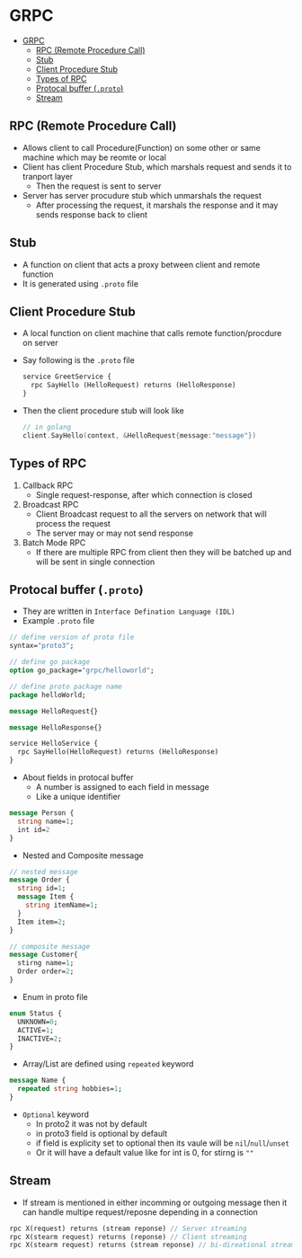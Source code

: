 # GRPC

- [GRPC](#grpc)
  - [RPC (Remote Procedure Call)](#rpc-remote-procedure-call)
  - [Stub](#stub)
  - [Client Procedure Stub](#client-procedure-stub)
  - [Types of RPC](#types-of-rpc)
  - [Protocal buffer (`.proto`)](#protocal-buffer-proto)
  - [Stream](#stream)


## RPC (Remote Procedure Call)
- Allows client to call Procedure(Function) on some other or same machine which may be reomte or local
- Client has client Procedure Stub, which marshals request and sends it to tranport layer
  - Then the request is sent to server
- Server has server procudure stub which unmarshals the request
  - After processing the request, it marshals the response and it may sends response back to client

## Stub
- A function on client that acts a proxy between client and remote function
- It is generated using `.proto` file

## Client Procedure Stub
- A local function on client machine that calls remote function/procdure on server
- Say following is the `.proto` file

  ```proto
  service GreetService {
    rpc SayHello (HelloRequest) returns (HelloResponse)
  }
  ```

- Then the client procedure stub will look like

  ```go
  // in golang
  client.SayHello(context, &HelloRequest{message:"message"})
  ```

## Types of RPC

1. Callback RPC
    - Single request-response, after which connection is closed
2. Broadcast RPC
    - Client Broadcast request to all the servers on network that will process the request
    - The server may or may not send response
3. Batch Mode RPC
    - If there are multiple RPC from client then they will be batched up and will be sent in single connection
  
## Protocal buffer (`.proto`)
- They are written in `Interface Defination Language (IDL)`
- Example `.proto` file

```proto
// define version of proto file
syntax="proto3";

// define go package
option go_package="grpc/helloworld";

// define proto package name
package helloWorld;

message HelloRequest{}

message HelloResponse{}

service HelloService {
  rpc SayHello(HelloRequest) returns (HelloResponse)
}
```

- About fields in protocal buffer
  - A number is assigned to each field in message
  - Like a unique identifier

```proto
message Person {
  string name=1;
  int id=2
}
```

- Nested and Composite message

```proto
// nested message
message Order {
  string id=1;
  message Item {
    string itemName=1;
  }
  Item item=2;
}

// composite message
message Customer{
  stirng name=1;
  Order order=2;
}
```

- Enum in proto file

```proto
enum Status {
  UNKNOWN=0;
  ACTIVE=1;
  INACTIVE=2;
}
```

- Array/List are defined using `repeated` keyword

```proto
message Name {
  repeated string hobbies=1;
}
```

- `Optional` keyword
  - In proto2 it was not by default
  - in proto3 field is optional by default
  - if field is explicity set to optional then its vaule will be `nil`/`null`/`unset`
  - Or it will have a default value like for int is 0, for stirng is `""`

## Stream
- If stream is mentioned in either incomming or outgoing message then it can handle multipe request/reposne depending in a connection

```proto
rpc X(request) returns (stream reponse) // Server streaming
rpc X(stearm request) returns (reponse) // Client streaming
rpc X(stearm request) returns (stream reponse) // bi-direational streaming
```

